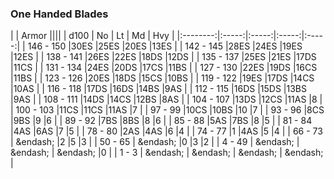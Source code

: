 ### One Handed Blades

|      | Armor ||||
| d100 | No | Lt | Md | Hvy |
|:--------:|:-----:|:-----:|:-----:|:-----:|
| 146 - 150 |30ES |25ES |20ES |13ES |
| 142 - 145 |28ES |24ES |19ES |12ES |
| 138 - 141 |26ES |22ES |18DS |12DS |
| 135 - 137 |25ES |21ES |17DS |11CS |
| 131 - 134 |24ES |20DS |17CS |11BS |
| 127 - 130 |22ES |19DS |16CS |11BS |
| 123 - 126 |20ES |18DS |15CS |10BS |
| 119 - 122 |19ES |17DS |14CS |10AS |
| 116 - 118 |17DS |16DS |14BS |9AS |
| 112 - 115 |16DS |15DS |13BS |9AS |
| 108 - 111 |14DS |14CS |12BS |8AS |
| 104 - 107 |13DS |12CS |11AS |8 |
| 100 - 103 |11CS |11CS |11AS |7 |
| 97 - 99 |10CS |10BS |10 |7 |
| 93 - 96 |8CS |9BS |9 |6 |
| 89 - 92 |7BS |8BS |8 |6 |
| 85 - 88 |5AS |7BS |8 |5 |
| 81 - 84 |4AS |6AS |7 |5 |
| 78 - 80 |2AS |4AS |6 |4 |
| 74 - 77 |1 |4AS |5 |4 |
| 66 - 73 | &endash;  |2 |5 |3 |
| 50 - 65 | &endash;  |0 |3 |2 |
| 4 - 49 | &endash;  | &endash;  | &endash;  |0 |
| 1 - 3 | &endash;  | &endash;  | &endash;  | &endash;  |
